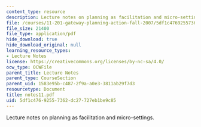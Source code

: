 ```yaml
---
content_type: resource
description: Lecture notes on planning as facilitation and micro-settings.
file: /courses/11-201-gateway-planning-action-fall-2007/5df1c47692557362dc27727eb1be9c85_notes11.pdf
file_size: 21400
file_type: application/pdf
hide_download: true
hide_download_original: null
learning_resource_types:
- Lecture Notes
license: https://creativecommons.org/licenses/by-nc-sa/4.0/
ocw_type: OCWFile
parent_title: Lecture Notes
parent_type: CourseSection
parent_uid: 1583e95b-c487-2f9a-a0e3-3811ab29f7d3
resourcetype: Document
title: notes11.pdf
uid: 5df1c476-9255-7362-dc27-727eb1be9c85
---
```

Lecture notes on planning as facilitation and micro-settings.